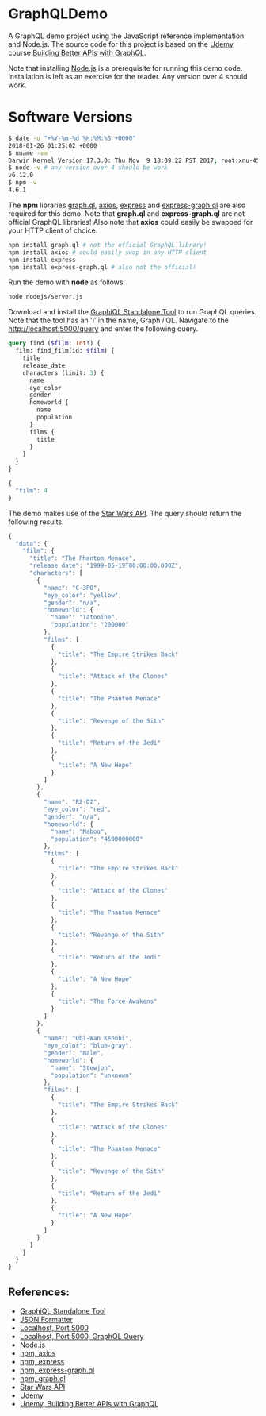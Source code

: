 # GraphQLDemo

A GraphQL demo project using the JavaScript reference implementation and Node.js.
The source code for this project is based on the [Udemy][udemy]
course [Building Better APIs with GraphQL][udemy-graphql].

Note that installing [Node.js][nodejs] is a prerequisite for running this demo code.
Installation is left as an exercise for the reader.
Any version over 4 should work.

# Software Versions

```sh
$ date -u "+%Y-%m-%d %H:%M:%S +0000"
2018-01-26 01:25:02 +0000
$ uname -vm
Darwin Kernel Version 17.3.0: Thu Nov  9 18:09:22 PST 2017; root:xnu-4570.31.3~1/RELEASE_X86_64 x86_64
$ node -v # any version over 4 should be work
v6.12.0
$ npm -v
4.6.1
```

The **npm** libraries [graph.ql][npm-graphql], [axios][npm-axios], [express][npm-express]
and [express-graph.ql][npm-express-graphiql] are also required for this demo.
Note that **graph.ql** and **express-graph.ql** are not official GraphQL libraries!
Also note that **axios** could easily be swapped for your HTTP client of choice.

```sh
npm install graph.ql # not the official GraphQL library!
npm install axios # could easily swap in any HTTP client
npm install express
npm install express-graph.ql # also not the official!
```

Run the demo with **node** as follows.

```sh
node nodejs/server.js
```

Download and install the [GraphiQL Standalone Tool][graphiql-standalone] to run GraphQL queries.
Note that the tool has an 'i' in the name, Graph *i* QL.
Navigate to the [http://localhost:5000/query][localhost-5000-query] and enter the following query.

```graphql
query find ($film: Int!) {
  film: find_film(id: $film) {
    title
    release_date
    characters (limit: 3) {
      name
      eye_color
      gender
      homeworld {
        name
        population
      }
      films {
        title
      }
    }
  }
}
```

```javascript
{
  "film": 4
}
```

The demo makes use of the [Star Wars API][star-wars-api].
The query should return the following results.

```javascript
{
  "data": {
    "film": {
      "title": "The Phantom Menace",
      "release_date": "1999-05-19T00:00:00.000Z",
      "characters": [
        {
          "name": "C-3PO",
          "eye_color": "yellow",
          "gender": "n/a",
          "homeworld": {
            "name": "Tatooine",
            "population": "200000"
          },
          "films": [
            {
              "title": "The Empire Strikes Back"
            },
            {
              "title": "Attack of the Clones"
            },
            {
              "title": "The Phantom Menace"
            },
            {
              "title": "Revenge of the Sith"
            },
            {
              "title": "Return of the Jedi"
            },
            {
              "title": "A New Hope"
            }
          ]
        },
        {
          "name": "R2-D2",
          "eye_color": "red",
          "gender": "n/a",
          "homeworld": {
            "name": "Naboo",
            "population": "4500000000"
          },
          "films": [
            {
              "title": "The Empire Strikes Back"
            },
            {
              "title": "Attack of the Clones"
            },
            {
              "title": "The Phantom Menace"
            },
            {
              "title": "Revenge of the Sith"
            },
            {
              "title": "Return of the Jedi"
            },
            {
              "title": "A New Hope"
            },
            {
              "title": "The Force Awakens"
            }
          ]
        },
        {
          "name": "Obi-Wan Kenobi",
          "eye_color": "blue-gray",
          "gender": "male",
          "homeworld": {
            "name": "Stewjon",
            "population": "unknown"
          },
          "films": [
            {
              "title": "The Empire Strikes Back"
            },
            {
              "title": "Attack of the Clones"
            },
            {
              "title": "The Phantom Menace"
            },
            {
              "title": "Revenge of the Sith"
            },
            {
              "title": "Return of the Jedi"
            },
            {
              "title": "A New Hope"
            }
          ]
        }
      ]
    }
  }
}
```

## References:

- [GraphiQL Standalone Tool][graphiql-standalone]
- [JSON Formatter][json-formatter]
- [Localhost, Port 5000][localhost-5000]
- [Localhost, Port 5000, GraphQL Query][localhost-5000-query]
- [Node.js][nodejs]
- [npm, axios][npm-axios]
- [npm, express][npm-express]
- [npm, express-graph.ql][npm-express-graphiql]
- [npm, graph.ql][npm-graphql]
- [Star Wars API][star-wars-api]
- [Udemy][udemy]
- [Udemy, Building Better APIs with GraphQL][udemy-graphql]

[graphiql-standalone]: https://github.com/skevy/graphiql-app
[json-formatter]: https://jsonformatter.curiousconcept.com
[localhost-5000]: http://localhost:5000
[localhost-5000-query]: http://localhost:5000/query
[nodejs]: https://nodejs.org/
[npm-axios]: https://www.npmjs.com/package/axios
[npm-express]: https://www.npmjs.com/package/express
[npm-express-graphiql]: https://www.npmjs.com/package/express-graph.ql
[npm-graphql]: https://www.npmjs.com/package/graph.ql
[star-wars-api]: https://swapi.co
[udemy]: https://www.udemy.com
[udemy-graphql]: https://www.udemy.com/building-better-apis-with-graphql/

